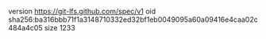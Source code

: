 version https://git-lfs.github.com/spec/v1
oid sha256:ba316bbb71f1a3148710332ed32bf1eb0049095a60a09416e4caa02c484a4c05
size 1233
